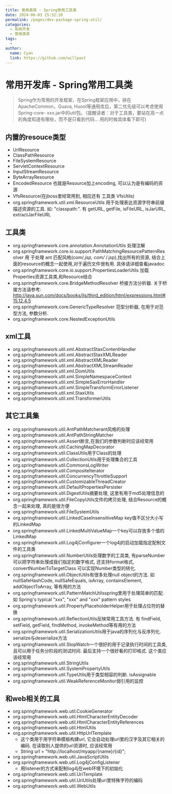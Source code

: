 ```yaml
---
title: 常用类库 - Spring常用工具类
date: 2024-06-03 15:32:10
permalink: /pages/dev-package-spring-util/
categories:
  - 系统开发
  - 常用类库
tags:
  - 
author: 
  name: Cyan
  link: https://github.com/willpast
---
```

# 常用开发库 - Spring常用工具类

> Spring作为常用的开发框架，在Spring框架应用中，排在ApacheCommon，Guava,
> Huool等通用库后，第二优先级可以考虑使用Spring-core-
> xxx.jar中的util包。（提醒读者：对于工具类，要站在高一点的角度知道有哪些，而不是只看到代码... 用的时候具体看下即可) 
 
## 内置的resouce类型

  * UrlResource
  * ClassPathResource
  * FileSystemResource
  * ServletContextResource
  * InputStreamResource
  * ByteArrayResource
  * EncodedResource 也就是Resource加上encoding, 可以认为是有编码的资源
  * VfsResource(在jboss里经常用到, 相应还有 工具类 VfsUtils)
  * org.springframework.util.xml.ResourceUtils 用于处理表达资源字符串前缀描述资源的工具. 如: "classpath:". 有 getURL, getFile, isFileURL, isJarURL, extractJarFileURL

## 工具类

  * org.springframework.core.annotation.AnnotationUtils 处理注解
  * org.springframework.core.io.support.PathMatchingResourcePatternResolver 用 于处理 ant 匹配风格(com/_.jsp, com/_ /.jsp),找出所有的资源, 结合上面的resource的概念一起使用,对于遍历文件很有用. 具体请详细查看javadoc
  * org.springframework.core.io.support.PropertiesLoaderUtils 加载Properties资源工具类,和Resource结合
  * org.springframework.core.BridgeMethodResolver 桥接方法分析器. 关于桥接方法请参考: http://java.sun.com/docs/books/jls/third_edition/html/expressions.html#15.12.4.5
  * org.springframework.core.GenericTypeResolver 范型分析器, 在用于对范型方法, 参数分析.
  * org.springframework.core.NestedExceptionUtils

## xml工具

  * org.springframework.util.xml.AbstractStaxContentHandler
  * org.springframework.util.xml.AbstractStaxXMLReader
  * org.springframework.util.xml.AbstractXMLReader
  * org.springframework.util.xml.AbstractXMLStreamReader
  * org.springframework.util.xml.DomUtils
  * org.springframework.util.xml.SimpleNamespaceContext
  * org.springframework.util.xml.SimpleSaxErrorHandler
  * org.springframework.util.xml.SimpleTransformErrorListener
  * org.springframework.util.xml.StaxUtils
  * org.springframework.util.xml.TransformerUtils

## 其它工具集

  * org.springframework.util.AntPathMatcherant风格的处理
  * org.springframework.util.AntPathStringMatcher
  * org.springframework.util.Assert断言,在我们的参数判断时应该经常用
  * org.springframework.util.CachingMapDecorator
  * org.springframework.util.ClassUtils用于Class的处理
  * org.springframework.util.CollectionUtils用于处理集合的工具
  * org.springframework.util.CommonsLogWriter
  * org.springframework.util.CompositeIterator
  * org.springframework.util.ConcurrencyThrottleSupport
  * org.springframework.util.CustomizableThreadCreator
  * org.springframework.util.DefaultPropertiesPersister
  * org.springframework.util.DigestUtils摘要处理, 这里有用于md5处理信息的
  * org.springframework.util.FileCopyUtils文件的拷贝处理, 结合Resource的概念一起来处理, 真的是很方便
  * org.springframework.util.FileSystemUtils
  * org.springframework.util.LinkedCaseInsensitiveMap key值不区分大小写的LinkedMap
  * org.springframework.util.LinkedMultiValueMap一个key可以存放多个值的LinkedMap
  * org.springframework.util.Log4jConfigurer一个log4j的启动加载指定配制文件的工具类
  * org.springframework.util.NumberUtils处理数字的工具类, 有parseNumber 可以把字符串处理成我们指定的数字格式, 还支持format格式, convertNumberToTargetClass 可以实现Number类型的转化.
  * org.springframework.util.ObjectUtils有很多处理null object的方法. 如nullSafeHashCode, nullSafeEquals, isArray, containsElement, addObjectToArray, 等有用的方法
  * org.springframework.util.PatternMatchUtilsspring里用于处理简单的匹配. 如 Spring's typical "xxx", "xxx" and "xxx" pattern styles
  * org.springframework.util.PropertyPlaceholderHelper用于处理占位符的替换
  * org.springframework.util.ReflectionUtils反映常用工具方法. 有 findField, setField, getField, findMethod, invokeMethod等有用的方法
  * org.springframework.util.SerializationUtils用于java的序列化与反序列化. serialize与deserialize方法
  * org.springframework.util.StopWatch一个很好的用于记录执行时间的工具类, 且可以用于任务分阶段的测试时间. 最后支持一个很好看的打印格式. 这个类应该经常用
  * org.springframework.util.StringUtils
  * org.springframework.util.SystemPropertyUtils
  * org.springframework.util.TypeUtils用于类型相容的判断. isAssignable
  * org.springframework.util.WeakReferenceMonitor弱引用的监控

## 和web相关的工具

  * org.springframework.web.util.CookieGenerator
  * org.springframework.web.util.HtmlCharacterEntityDecoder
  * org.springframework.web.util.HtmlCharacterEntityReferences
  * org.springframework.web.util.HtmlUtils
  * org.springframework.web.util.HttpUrlTemplate 
    * 这个类用于用字符串模板构建url, 它会自动处理url里的汉字及其它相关的编码. 在读取别人提供的url资源时, 应该经常用
    * String url = "http://localhost/myapp/{name}/{id}";
  * org.springframework.web.util.JavaScriptUtils
  * org.springframework.web.util.Log4jConfigListener 
    * 用listener的方式来配制log4j在web环境下的初始化
  * org.springframework.web.util.UriTemplate
  * org.springframework.web.util.UriUtils处理uri里特殊字符的编码
  * org.springframework.web.util.WebUtils

 
